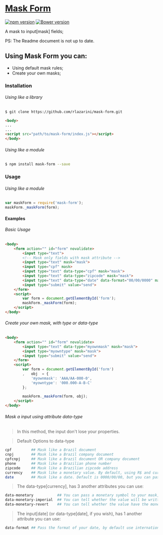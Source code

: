 # [Mask Form](https://www.npmjs.com/package/mask-form)

[![npm version](https://badge.fury.io/js/mask-form.svg)](https://badge.fury.io/js/mask-form) [![Bower version](https://badge.fury.io/bo/mask-form.svg)](https://badge.fury.io/bo/mask-form)

A mask to input[mask] fields;

PS: The Readme document is not up to date.

## Using Mask Form you can:
  - Using default mask rules;
  - Create your own masks;

### Installation
###### Using like a library
```sh
$ git clone https://github.com/rlazarini/mask-form.git
```
```HTML
<body>
...
...
<script src="path/to/mask-form/index.js"></script>
</body>
```

###### Using like a module
```sh
$ npm install mask-form --save
```

### Usage
###### Using like a module
```js
var maskForm = require('mask-form');
maskForm._maskForm(form);
```

#### Examples
###### Basic Usage
```HTML
<body>
	<form action="" id="form" novalidate>
		<input type="text">
		<!-- Mask only fields with mask attribute -->
		<input type="text" mask="mask">
		<input type="cpf" mask>
		<input type="text" data-type="cpf" mask="mask">
		<input type="text" data-type="zipcode" mask="mask">
		<input type="text" data-type="date" data-format="00/00/0000" mask="mask">
		<input type="submit" value="send">
	</form>
	<script>
		var form = document.getElementById('form');
		maskForm._maskForm(form);
	</script>
</body>
```

###### Create your own mask, with type or data-type
```HTML
<body>
	<form action="" id="form" novalidate>
		<input type="text" data-type="myownmask" mask="mask">
		<input type="myowntype" mask="mask">
		<input type="submit" value="send">
	</form>
	<script>
		var form = document.getElementById('form')
		,	obj  = {
			'myownmask': 'AAA/AA-000-0',
			'myowntype': '000.000-A-B-C'
		};
		
		maskForm._maskForm(form, obj);
	</script>
</body>
```

###### Mask a input using attribute data-type
> In this method, the input don't lose your properties. 

> Default Options to data-type

```sh
cpf			## Mask like a Brazil document
cnpj		## Mask like a Brazil company document
cpfcnpj		## Mask like a Brazil document OR company document
phone		## Mask like a Brazilian phone number
zipcode		## Mask like a Brazilian zipcode address
currency	## Mask like a monetary value. By default, using R$ and currency format (R$ 1.000,00), but you can pass a monetary symbol with attribute data-monetary, and another options (see more above)
date		## Mask like a date. Default is 0000/00/00, but you can pass another model.
```
 
> The data-type\[currency\], has 3 another attributes you can use:

```sh
data-monetary			## You can pass a monetary symbol to your mask, by default: R$
data-monetary-imperial	## You can tell whether the value will be written with imperial mode. Ex.: US$ 1,000,000.00
data-monetary-revert	## You can tell whether the value have the monetary symbol in the end. Ex.: 25 ¢
```
 
> The input\[date\] (or data-type[date], if you wish), has 1 another attribute you can use:

```sh
data-format	## Pass the format of your date, by default use international date format (0000/00/00).
```